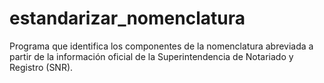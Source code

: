 # estandarizar_nomenclatura
Programa que identifica los componentes de la nomenclatura abreviada a partir de la información oficial de la Superintendencia de Notariado y Registro (SNR).
